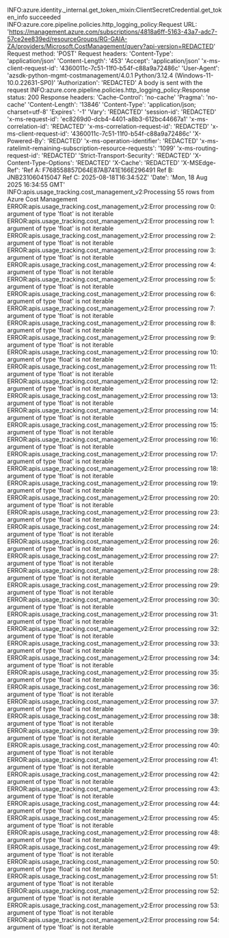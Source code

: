 INFO:azure.identity._internal.get_token_mixin:ClientSecretCredential.get_token_info succeeded
INFO:azure.core.pipeline.policies.http_logging_policy:Request URL: 'https://management.azure.com/subscriptions/4818a6ff-5163-43a7-adc7-57ce2ee839ed/resourceGroups/RG-GAIA-ZA/providers/Microsoft.CostManagement/query?api-version=REDACTED'
Request method: 'POST'
Request headers:
    'Content-Type': 'application/json'
    'Content-Length': '453'
    'Accept': 'application/json'
    'x-ms-client-request-id': '4360011c-7c51-11f0-b54f-c88a9a72486c'
    'User-Agent': 'azsdk-python-mgmt-costmanagement/4.0.1 Python/3.12.4 (Windows-11-10.0.22631-SP0)'
    'Authorization': 'REDACTED'
A body is sent with the request
INFO:azure.core.pipeline.policies.http_logging_policy:Response status: 200
Response headers:
    'Cache-Control': 'no-cache'
    'Pragma': 'no-cache'
    'Content-Length': '13846'
    'Content-Type': 'application/json; charset=utf-8'
    'Expires': '-1'
    'Vary': 'REDACTED'
    'session-id': 'REDACTED'
    'x-ms-request-id': 'ec8269d0-dcb4-4401-a8b3-612bc44667a1'
    'x-ms-correlation-id': 'REDACTED'
    'x-ms-correlation-request-id': 'REDACTED'
    'x-ms-client-request-id': '4360011c-7c51-11f0-b54f-c88a9a72486c'
    'X-Powered-By': 'REDACTED'
    'x-ms-operation-identifier': 'REDACTED'
    'x-ms-ratelimit-remaining-subscription-resource-requests': '1099'
    'x-ms-routing-request-id': 'REDACTED'
    'Strict-Transport-Security': 'REDACTED'
    'X-Content-Type-Options': 'REDACTED'
    'X-Cache': 'REDACTED'
    'X-MSEdge-Ref': 'Ref A: F768558857D64E87AB741E166E296491 Ref B: JNB231060415047 Ref C: 2025-08-18T16:34:52Z'
    'Date': 'Mon, 18 Aug 2025 16:34:55 GMT'
INFO:apis.usage_tracking.cost_management_v2:Processing 55 rows from Azure Cost Management
ERROR:apis.usage_tracking.cost_management_v2:Error processing row 0: argument of type 'float' is not iterable
ERROR:apis.usage_tracking.cost_management_v2:Error processing row 1: argument of type 'float' is not iterable
ERROR:apis.usage_tracking.cost_management_v2:Error processing row 2: argument of type 'float' is not iterable
ERROR:apis.usage_tracking.cost_management_v2:Error processing row 3: argument of type 'float' is not iterable
ERROR:apis.usage_tracking.cost_management_v2:Error processing row 4: argument of type 'float' is not iterable
ERROR:apis.usage_tracking.cost_management_v2:Error processing row 5: argument of type 'float' is not iterable
ERROR:apis.usage_tracking.cost_management_v2:Error processing row 6: argument of type 'float' is not iterable
ERROR:apis.usage_tracking.cost_management_v2:Error processing row 7: argument of type 'float' is not iterable
ERROR:apis.usage_tracking.cost_management_v2:Error processing row 8: argument of type 'float' is not iterable
ERROR:apis.usage_tracking.cost_management_v2:Error processing row 9: argument of type 'float' is not iterable
ERROR:apis.usage_tracking.cost_management_v2:Error processing row 10: argument of type 'float' is not iterable
ERROR:apis.usage_tracking.cost_management_v2:Error processing row 11: argument of type 'float' is not iterable
ERROR:apis.usage_tracking.cost_management_v2:Error processing row 12: argument of type 'float' is not iterable
ERROR:apis.usage_tracking.cost_management_v2:Error processing row 13: argument of type 'float' is not iterable
ERROR:apis.usage_tracking.cost_management_v2:Error processing row 14: argument of type 'float' is not iterable
ERROR:apis.usage_tracking.cost_management_v2:Error processing row 15: argument of type 'float' is not iterable
ERROR:apis.usage_tracking.cost_management_v2:Error processing row 16: argument of type 'float' is not iterable
ERROR:apis.usage_tracking.cost_management_v2:Error processing row 17: argument of type 'float' is not iterable
ERROR:apis.usage_tracking.cost_management_v2:Error processing row 18: argument of type 'float' is not iterable
ERROR:apis.usage_tracking.cost_management_v2:Error processing row 19: argument of type 'float' is not iterable
ERROR:apis.usage_tracking.cost_management_v2:Error processing row 20: argument of type 'float' is not iterable
ERROR:apis.usage_tracking.cost_management_v2:Error processing row 23: argument of type 'float' is not iterable
ERROR:apis.usage_tracking.cost_management_v2:Error processing row 24: argument of type 'float' is not iterable
ERROR:apis.usage_tracking.cost_management_v2:Error processing row 26: argument of type 'float' is not iterable
ERROR:apis.usage_tracking.cost_management_v2:Error processing row 27: argument of type 'float' is not iterable
ERROR:apis.usage_tracking.cost_management_v2:Error processing row 28: argument of type 'float' is not iterable
ERROR:apis.usage_tracking.cost_management_v2:Error processing row 29: argument of type 'float' is not iterable
ERROR:apis.usage_tracking.cost_management_v2:Error processing row 30: argument of type 'float' is not iterable
ERROR:apis.usage_tracking.cost_management_v2:Error processing row 31: argument of type 'float' is not iterable
ERROR:apis.usage_tracking.cost_management_v2:Error processing row 32: argument of type 'float' is not iterable
ERROR:apis.usage_tracking.cost_management_v2:Error processing row 33: argument of type 'float' is not iterable
ERROR:apis.usage_tracking.cost_management_v2:Error processing row 34: argument of type 'float' is not iterable
ERROR:apis.usage_tracking.cost_management_v2:Error processing row 35: argument of type 'float' is not iterable
ERROR:apis.usage_tracking.cost_management_v2:Error processing row 36: argument of type 'float' is not iterable
ERROR:apis.usage_tracking.cost_management_v2:Error processing row 37: argument of type 'float' is not iterable
ERROR:apis.usage_tracking.cost_management_v2:Error processing row 38: argument of type 'float' is not iterable
ERROR:apis.usage_tracking.cost_management_v2:Error processing row 39: argument of type 'float' is not iterable
ERROR:apis.usage_tracking.cost_management_v2:Error processing row 40: argument of type 'float' is not iterable
ERROR:apis.usage_tracking.cost_management_v2:Error processing row 41: argument of type 'float' is not iterable
ERROR:apis.usage_tracking.cost_management_v2:Error processing row 42: argument of type 'float' is not iterable
ERROR:apis.usage_tracking.cost_management_v2:Error processing row 43: argument of type 'float' is not iterable
ERROR:apis.usage_tracking.cost_management_v2:Error processing row 44: argument of type 'float' is not iterable
ERROR:apis.usage_tracking.cost_management_v2:Error processing row 45: argument of type 'float' is not iterable
ERROR:apis.usage_tracking.cost_management_v2:Error processing row 48: argument of type 'float' is not iterable
ERROR:apis.usage_tracking.cost_management_v2:Error processing row 49: argument of type 'float' is not iterable
ERROR:apis.usage_tracking.cost_management_v2:Error processing row 50: argument of type 'float' is not iterable
ERROR:apis.usage_tracking.cost_management_v2:Error processing row 51: argument of type 'float' is not iterable
ERROR:apis.usage_tracking.cost_management_v2:Error processing row 52: argument of type 'float' is not iterable
ERROR:apis.usage_tracking.cost_management_v2:Error processing row 53: argument of type 'float' is not iterable
ERROR:apis.usage_tracking.cost_management_v2:Error processing row 54: argument of type 'float' is not iterable